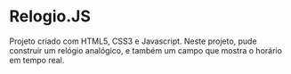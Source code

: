 # Relogio.JS
Projeto criado com HTML5, CSS3 e Javascript. Neste projeto, pude construir um relógio analógico, e também um campo que mostra o horário em tempo real.
